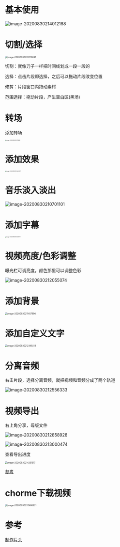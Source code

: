 # 基本使用

![image-20200830214012188](https://gitee.com/luckywind/PigGo/raw/master/image/image-20200830214012188.png)

# 切割/选择

<img src="https://gitee.com/luckywind/PigGo/raw/master/image/image-20200830205316691.png" alt="image-20200830205316691" style="zoom:50%;" />

切割：就像刀子一样把时间线划成一段一段的

选择：点击片段即选择，之后可以拖动片段改变位置

修剪：片段窗口内拖动素材

范围选择：拖动片段，产生空白区(黑场)

# 转场

添加转场

<img src="https://gitee.com/luckywind/PigGo/raw/master/image/image-20200830210311690.png" alt="image-20200830210311690" style="zoom: 25%;" />

# 添加效果

<img src="https://gitee.com/luckywind/PigGo/raw/master/image/image-20200830210440897.png" alt="image-20200830210440897" style="zoom: 25%;" />

# 音乐淡入淡出

![image-20200830210701101](https://gitee.com/luckywind/PigGo/raw/master/image/image-20200830210701101.png)



# 添加字幕

<img src="https://gitee.com/luckywind/PigGo/raw/master/image/image-20200830210929277.png" alt="image-20200830210929277" style="zoom: 25%;" />

# 视频亮度/色彩调整

曝光栏可调亮度，颜色那里可以调整色彩

![image-20200830212055074](https://gitee.com/luckywind/PigGo/raw/master/image/image-20200830212055074.png)

# 添加背景

<img src="https://gitee.com/luckywind/PigGo/raw/master/image/image-20200830211457996.png" alt="image-20200830211457996" style="zoom:50%;" />

# 添加自定义文字

<img src="https://gitee.com/luckywind/PigGo/raw/master/image/image-20200830212349214.png" alt="image-20200830212349214" style="zoom:50%;" />

# 分离音频

右击片段，选择分离音频，就把视频和音频分成了两个轨道

![image-20200830212556333](https://gitee.com/luckywind/PigGo/raw/master/image/image-20200830212556333.png)



# 视频导出

右上角分享，母版文件

![image-20200830212858928](https://gitee.com/luckywind/PigGo/raw/master/image/image-20200830212858928.png)





![image-20200830213000474](https://gitee.com/luckywind/PigGo/raw/master/image/image-20200830213000474.png)

查看导出进度

<img src="https://gitee.com/luckywind/PigGo/raw/master/image/image-20200830214251517.png" alt="image-20200830214251517" style="zoom:50%;" />

[参考](https://www.bilibili.com/video/BV1dt411s7iU?from=search&seid=4961977752591741573)

# chorme下载视频

<img src="https://gitee.com/luckywind/PigGo/raw/master/image/image-20200830220406621.png" alt="image-20200830220406621" style="zoom:50%;" />

# 参考

[制作片头](https://www.bilibili.com/video/av19210945/)

